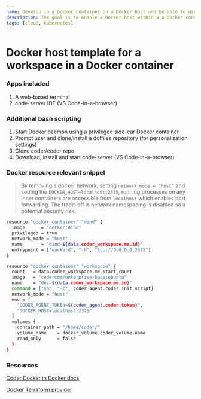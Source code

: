 ```yaml
---
name: Develop in a Docker container on a Docker host and be able to use `docker build` and `docker run` and `docker compose`
description: The goal is to enable a Docker host within a a Docker container
tags: [cloud, kubernetes]
---
```


# Docker host template for a workspace in a Docker container

### Apps included
1. A web-based terminal
1. code-server IDE (VS Code-in-a-browser)

### Additional bash scripting
1. Start Docker daemon using a privileged side-car Docker container
1. Prompt user and clone/install a dotfiles repository (for personalization settings)
1. Clone coder/coder repo
1. Download, install and start code-server (VS Code-in-a-browser)

### Docker resource relevant snippet

> By removing a docker network, setting `network_mode = "host"` and setting the
> `DOCKER_HOST=localhost:2375`, running processes on any inner containers are
> accessible from `localhost` which enables port forwarding. The trade-off is
> network namespacing is disabled so a potential security risk.
>
```sh
resource "docker_container" "dind" {
  image      = "docker:dind"
  privileged = true
  network_mode = "host"
  name       = "dind-${data.coder_workspace.me.id}"
  entrypoint = ["dockerd", "-H", "tcp://0.0.0.0:2375"]
}

resource "docker_container" "workspace" {
  count   = data.coder_workspace.me.start_count
  image   = "codercom/enterprise-base:ubuntu"
  name    = "dev-${data.coder_workspace.me.id}"
  command = ["sh", "-c", coder_agent.coder.init_script]
  network_mode = "host"
  env = [
    "CODER_AGENT_TOKEN=${coder_agent.coder.token}",
    "DOCKER_HOST=localhost:2375"
  ]
  volumes {
    container_path = "/home/coder/"
    volume_name    = docker_volume.coder_volume.name
    read_only      = false
  }
}
```

### Resources

[Coder Docker in Docker docs](https://coder.com/docs/coder-oss/latest/templates/docker-in-docker)

[Docker Terraform provider](https://registry.terraform.io/providers/kreuzwerker/docker/latest/docs)
